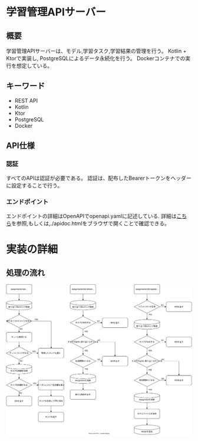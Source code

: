 # 学習管理APIサーバー
## 概要
学習管理APIサーバーは、モデル,学習タスク,学習結果の管理を行う。
Kotlin + Ktorで実装し, PostgreSQLによるデータ永続化を行う。
Dockerコンテナでの実行を想定している。
## キーワード
- REST API
- Kotlin
- Ktor
- PostgreSQL
- Docker

## API仕様
### 認証
すべてのAPIは認証が必要である。
認証は、配布したBearerトークンをヘッダーに設定することで行う。
### エンドポイント
エンドポイントの詳細はOpenAPIでopenapi.yamlに記述している.
詳細は[こちら](./openapi.yaml)を参照,もしくは,./apidoc.htmlをブラウザで開くことで確認できる。

# 実装の詳細
## 処理の流れ
![フローチャート](./flowchart.svg "フローチャート")